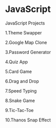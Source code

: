 # JavaScript

JavaScript Projects

1.Theme Swapper


2.Google Map Clone

3.Password Generator

4.Quiz App

5.Card Game

6.Drag and Drop

7.Speed Typing

8.Snake Game

9.Tic-Tac-Toe

10.Thanos Snap Effect
